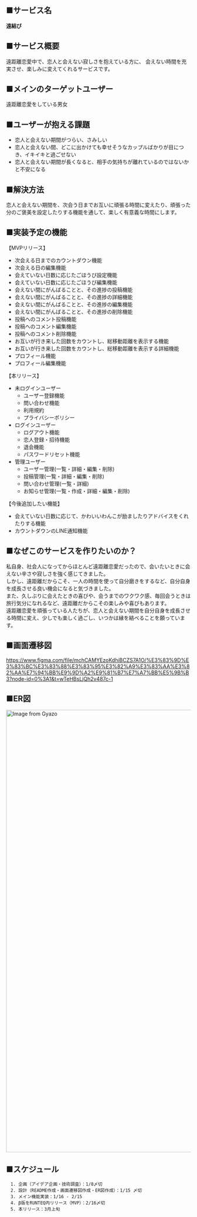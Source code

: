 ## ■サービス名
**遠結び**

## ■サービス概要
  遠距離恋愛中で、恋人と会えない寂しさを抱えている方に、
  会えない時間を充実させ、楽しみに変えてくれるサービスです。

## ■メインのターゲットユーザー
  遠距離恋愛をしている男女

## ■ユーザーが抱える課題
- 恋人と会えない期間がつらい、さみしい
- 恋人と会えない間、どこに出かけても幸せそうなカップルばかりが目につき、イキイキと過ごせない
- 恋人と会えない期間が長くなると、相手の気持ちが離れているのではないかと不安になる

## ■解決方法
  恋人と会えない期間を、次会う日までお互いに頑張る時間に変えたり、頑張った分のご褒美を設定したりする機能を通して、楽しく有意義な時間にします。

## ■実装予定の機能
【MVPリリース】

- 次会える日までのカウントダウン機能
- 次会える日の編集機能
- 会えていない日数に応じたごほうび設定機能
- 会えていない日数に応じたごほうび編集機能
- 会えない間にがんばることと、その進捗の投稿機能
- 会えない間にがんばることと、その進捗の詳細機能
- 会えない間にがんばることと、その進捗の編集機能
- 会えない間にがんばることと、その進捗の削除機能
- 投稿へのコメント投稿機能
- 投稿へのコメント編集機能
- 投稿へのコメント削除機能
- お互いが行き来した回数をカウントし、総移動距離を表示する機能
- お互いが行き来した回数をカウントし、総移動距離を表示する詳細機能
- プロフィール機能
- プロフィール編集機能

【本リリース】

- 未ログインユーザー
  - ユーザー登録機能
  - 問い合わせ機能
  - 利用規約
  - プライバシーポリシー
- ログインユーザー
  - ログアウト機能
  - 恋人登録・招待機能
  - 退会機能
  - パスワードリセット機能
- 管理ユーザー
  - ユーザー管理(一覧・詳細・編集・削除)
  - 投稿管理(一覧・詳細・編集・削除)
  - 問い合わせ管理(一覧・詳細)
  - お知らせ管理(一覧・作成・詳細・編集・削除)

【今後追加したい機能】

- 会えていない日数に応じて、かわいいわんこが励ましたりアドバイスをくれたりする機能
- カウントダウンのLINE通知機能

## ■なぜこのサービスを作りたいのか？
  私自身、社会人になってからほとんど遠距離恋愛だったので、会いたいときに会えない辛さや寂しさを強く感じてきました。<br>
  しかし、遠距離だからこそ、一人の時間を使って自分磨きをするなど、自分自身を成長させる良い機会になると気づきました。<br>
  また、久しぶりに会えたときの喜びや、会うまでのワクワク感、毎回会うときは旅行気分になれるなど、遠距離だからこその楽しみや喜びもあります。<br>
  遠距離恋愛を頑張っている人たちが、恋人と会えない期間を自分自身を成長させる時間に変え、少しでも楽しく過ごし、いつかは縁を結べることを願っています。

## ■画面遷移図
https://www.figma.com/file/mchCAMYEzoKdhiBCZS7A1O/%E3%83%9D%E3%83%BC%E3%83%88%E3%83%95%E3%82%A9%E3%83%AA%E3%82%AA%E7%94%BB%E9%9D%A2%E9%81%B7%E7%A7%BB%E5%9B%B3?node-id=0%3A1&t=wTeHBsLjQh2v487c-1

## ■ER図
<a href="https://gyazo.com/6613edd5b0888ec9f8a6414d0eb0c155"><img src="https://i.gyazo.com/6613edd5b0888ec9f8a6414d0eb0c155.png" alt="Image from Gyazo" width="1204"/></a>

## ■スケジュール
```
　1. 企画（アイデア企画・技術調査）：1/8〆切
　2. 設計（README作成・画面遷移図作成・ER図作成）：1/15 〆切
　3. メイン機能実装：1/16 - 2/15
　4. β版をRUNTEQ内リリース（MVP）：2/16〆切
　5. 本リリース：3月上旬
```